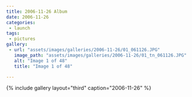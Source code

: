 ```yaml
---
title: 2006-11-26 Album
date: 2006-11-26
categories:
 - launch
tags:
 - pictures
gallery:
 - url: "assets/images/galleries/2006-11-26/01_061126.JPG"
   image_path: "assets/images/galleries/2006-11-26/01_tn_061126.JPG"
   alt: "Image 1 of 48"
   title: "Image 1 of 48"

---
```


{% include gallery layout="third" caption="2006-11-26" %}
